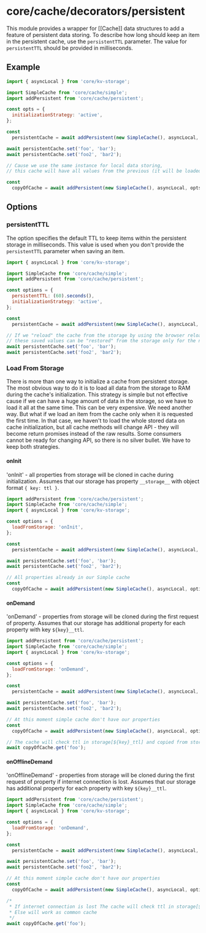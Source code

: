# core/cache/decorators/persistent

This module provides a wrapper for [[Cache]] data structures to add a feature of persistent data storing.
To describe how long should keep an item in the persistent cache, use the `persistentTTL` parameter.
The value for `persistentTTL` should be provided in milliseconds.

## Example

```js
import { asyncLocal } from 'core/kv-storage';

import SimpleCache from 'core/cache/simple';
import addPersistent from 'core/cache/persistent';

const opts = {
  initializationStrategy: 'active',
};

const
  persistentCache = await addPersistent(new SimpleCache(), asyncLocal, opts);

await persistentCache.set('foo', 'bar');
await persistentCache.set('foo2', 'bar2');

// Cause we use the same instance for local data storing,
// this cache will have all values from the previous (it will be loaded from the storage during initialization)

const
  copyOfCache = await addPersistent(new SimpleCache(), asyncLocal, opts);
```

## Options

### persistentTTL

The option specifies the default TTL to keep items within the persistent storage in milliseconds.
This value is used when you don't provide the `persistentTTL` parameter when saving an item.

```js
import { asyncLocal } from 'core/kv-storage';

import SimpleCache from 'core/cache/simple';
import addPersistent from 'core/cache/persistent';

const options = {
  persistentTTL: (60).seconds(),
  initializationStrategy: 'active',
};

const
  persistentCache = await addPersistent(new SimpleCache(), asyncLocal, options);

// If we "reload" the cache from the storage by using the browser reloading or another way,
// these saved values can be "restored" from the storage only for the next 60 seconds
await persistentCache.set('foo', 'bar');
await persistentCache.set('foo2', 'bar2');
```

### Load From Storage

There is more than one way to initialize a cache from persistent storage.
The most obvious way to do it is to load all data from the storage to RAM during the cache's initialization.
This strategy is simple but not effective cause if we can have a huge amount of data in the storage,
so we have to load it all at the same time. This can be very expensive. We need another way.
But what if we load an item from the cache only when it is requested the first time.
In that case, we haven't to load the whole stored data on cache initialization,
but all cache methods will change API - they will become return promises instead of the raw results.
Some consumers cannot be ready for changing API, so there is no silver bullet. We have to keep both strategies.

#### onInit

'onInit' - all properties from storage will be cloned in cache during initialization.
Assumes that our storage has property `__storage__` with object format `{ key: ttl }`.

```js
import addPersistent from 'core/cache/persistent';
import SimpleCache from 'core/cache/simple';
import { asyncLocal } from 'core/kv-storage';

const options = {
  loadFromStorage: 'onInit',
};

const
  persistentCache = await addPersistent(new SimpleCache(), asyncLocal, options);

await persistentCache.set('foo', 'bar');
await persistentCache.set('foo2', 'bar2');

// All properties already in our Simple cache
const
  copyOfCache = await addPersistent(new SimpleCache(), asyncLocal, options);
```

#### onDemand

'onDemand' - properties from storage will be cloned during the first request of property.
Assumes that our storage has additional property for each property with key `${key}__ttl`.

```js
import addPersistent from 'core/cache/persistent';
import SimpleCache from 'core/cache/simple';
import { asyncLocal } from 'core/kv-storage';

const options = {
  loadFromStorage: 'onDemand',
};

const
  persistentCache = await addPersistent(new SimpleCache(), asyncLocal, options);

await persistentCache.set('foo', 'bar');
await persistentCache.set('foo2', 'bar2');

// At this moment simple cache don't have our properties
const
  copyOfCache = await addPersistent(new SimpleCache(), asyncLocal, options);

// The cache will check ttl in storage[${key}_ttl] and copied from storage to our cache
await copyOfCache.get('foo');
```

#### onOfflineDemand

'onOfflineDemand' - properties from storage will be cloned during the first request of property if internet connection is lost.
Assumes that our storage has additional property for each property with key `${key}__ttl`.

```js
import addPersistent from 'core/cache/persistent';
import SimpleCache from 'core/cache/simple';
import { asyncLocal } from 'core/kv-storage';

const options = {
  loadFromStorage: 'onDemand',
};

const
  persistentCache = await addPersistent(new SimpleCache(), asyncLocal, options);

await persistentCache.set('foo', 'bar');
await persistentCache.set('foo2', 'bar2');

// At this moment simple cache don't have our properties
const
  copyOfCache = await addPersistent(new SimpleCache(), asyncLocal, options);

/*
 * If internet connection is lost The cache will check ttl in storage[${key}_ttl] and copied from storage to our cache
 * Else will work as common cache
 */
await copyOfCache.get('foo');
```
